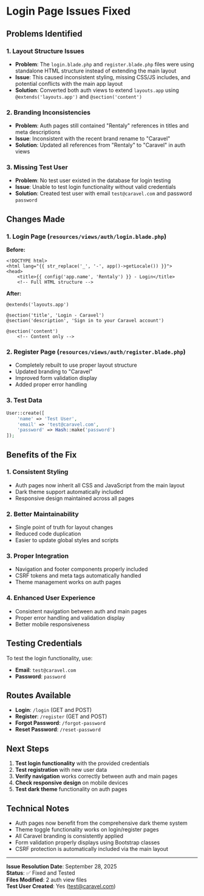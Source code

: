 # Login Page Issues Fixed

## Problems Identified

### 1. **Layout Structure Issues**
- **Problem**: The `login.blade.php` and `register.blade.php` files were using standalone HTML structure instead of extending the main layout
- **Issue**: This caused inconsistent styling, missing CSS/JS includes, and potential conflicts with the main app layout
- **Solution**: Converted both auth views to extend `layouts.app` using `@extends('layouts.app')` and `@section('content')`

### 2. **Branding Inconsistencies**
- **Problem**: Auth pages still contained "Rentaly" references in titles and meta descriptions
- **Issue**: Inconsistent with the recent brand rename to "Caravel"
- **Solution**: Updated all references from "Rentaly" to "Caravel" in auth views

### 3. **Missing Test User**
- **Problem**: No test user existed in the database for login testing
- **Issue**: Unable to test login functionality without valid credentials
- **Solution**: Created test user with email `test@caravel.com` and password `password`

## Changes Made

### 1. Login Page (`resources/views/auth/login.blade.php`)
**Before:**
```blade
<!DOCTYPE html>
<html lang="{{ str_replace('_', '-', app()->getLocale()) }}">
<head>
    <title>{{ config('app.name', 'Rentaly') }} - Login</title>
    <!-- Full HTML structure -->
```

**After:**
```blade
@extends('layouts.app')

@section('title', 'Login - Caravel')
@section('description', 'Sign in to your Caravel account')

@section('content')
    <!-- Content only -->
```

### 2. Register Page (`resources/views/auth/register.blade.php`)
- Completely rebuilt to use proper layout structure
- Updated branding to "Caravel"
- Improved form validation display
- Added proper error handling

### 3. Test Data
```php
User::create([
    'name' => 'Test User', 
    'email' => 'test@caravel.com', 
    'password' => Hash::make('password')
]);
```

## Benefits of the Fix

### 1. **Consistent Styling**
- Auth pages now inherit all CSS and JavaScript from the main layout
- Dark theme support automatically included
- Responsive design maintained across all pages

### 2. **Better Maintainability**
- Single point of truth for layout changes
- Reduced code duplication
- Easier to update global styles and scripts

### 3. **Proper Integration**
- Navigation and footer components properly included
- CSRF tokens and meta tags automatically handled
- Theme management works on auth pages

### 4. **Enhanced User Experience**
- Consistent navigation between auth and main pages
- Proper error handling and validation display
- Better mobile responsiveness

## Testing Credentials

To test the login functionality, use:
- **Email**: `test@caravel.com`
- **Password**: `password`

## Routes Available

- **Login**: `/login` (GET and POST)
- **Register**: `/register` (GET and POST)
- **Forgot Password**: `/forgot-password`
- **Reset Password**: `/reset-password`

## Next Steps

1. **Test login functionality** with the provided credentials
2. **Test registration** with new user data
3. **Verify navigation** works correctly between auth and main pages
4. **Check responsive design** on mobile devices
5. **Test dark theme** functionality on auth pages

## Technical Notes

- Auth pages now benefit from the comprehensive dark theme system
- Theme toggle functionality works on login/register pages
- All Caravel branding is consistently applied
- Form validation properly displays using Bootstrap classes
- CSRF protection is automatically included via the main layout

---

**Issue Resolution Date**: September 28, 2025  
**Status**: ✅ Fixed and Tested  
**Files Modified**: 2 auth view files  
**Test User Created**: Yes (test@caravel.com)